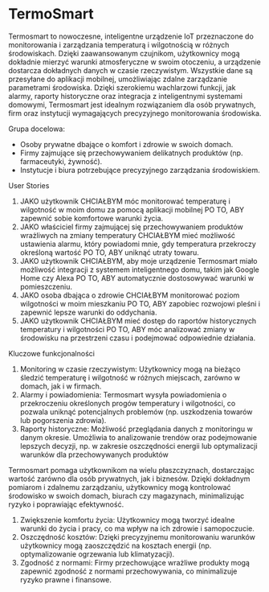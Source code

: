 # TermoSmart
Termosmart to nowoczesne, inteligentne urządzenie IoT przeznaczone do monitorowania i zarządzania temperaturą i wilgotnością w różnych środowiskach. Dzięki zaawansowanym czujnikom, użytkownicy mogą dokładnie mierzyć warunki atmosferyczne w swoim otoczeniu, a urządzenie dostarcza dokładnych danych w czasie rzeczywistym. Wszystkie dane są przesyłane do aplikacji mobilnej, umożliwiając zdalne zarządzanie parametrami środowiska. Dzięki szerokiemu wachlarzowi funkcji, jak alarmy, raporty historyczne oraz integracja z inteligentnymi systemami domowymi, Termosmart jest idealnym rozwiązaniem dla osób prywatnych, firm oraz instytucji wymagających precyzyjnego monitorowania środowiska.

Grupa docelowa:
- Osoby prywatne dbające o komfort i zdrowie w swoich domach.
- Firmy zajmujące się przechowywaniem delikatnych produktów (np. farmaceutyki, żywność).
- Instytucje i biura potrzebujące precyzyjnego zarządzania środowiskiem.

User Stories
1. JAKO użytkownik CHCIAŁBYM móc monitorować temperaturę i wilgotność w moim domu za pomocą aplikacji mobilnej PO TO, ABY zapewnić sobie komfortowe warunki życia.
2. JAKO właściciel firmy zajmującej się przechowywaniem produktów wrażliwych na zmiany temperatury CHCIAŁBYM mieć możliwość ustawienia alarmu, który powiadomi mnie, gdy temperatura przekroczy określoną wartość PO TO, ABY uniknąć utraty towaru.
3. JAKO użytkownik CHCIAŁBYM, aby moje urządzenie Termosmart miało możliwość integracji z systemem inteligentnego domu, takim jak Google Home czy Alexa PO TO, ABY automatycznie dostosowywać warunki w pomieszczeniu.
4. JAKO osoba dbająca o zdrowie CHCIAŁBYM monitorować poziom wilgotności w moim mieszkaniu PO TO, ABY zapobiec rozwojowi pleśni i zapewnić lepsze warunki do oddychania.
5. JAKO użytkownik CHCIAŁBYM mieć dostęp do raportów historycznych temperatury i wilgotności PO TO, ABY móc analizować zmiany w środowisku na przestrzeni czasu i podejmować odpowiednie działania.

Kluczowe funkcjonalności
1. Monitoring w czasie rzeczywistym: Użytkownicy mogą na bieżąco śledzić temperaturę i wilgotność w różnych miejscach, zarówno w domach, jak i w firmach.
2. Alarmy i powiadomienia: Termosmart wysyła powiadomienia o przekroczeniu określonych progów temperatury i wilgotności, co pozwala uniknąć potencjalnych problemów (np. uszkodzenia towarów lub pogorszenia zdrowia).
3. Raporty historyczne: Możliwość przeglądania danych z monitoringu w danym okresie. Umożliwia to analizowanie trendów oraz podejmowanie lepszych decyzji, np. w zakresie oszczędności energii lub optymalizacji warunków dla przechowywanych produktów

Termosmart pomaga użytkownikom na wielu płaszczyznach, dostarczając wartość zarówno dla osób prywatnych, jak i biznesów. Dzięki dokładnym pomiarom i zdalnemu zarządzaniu, użytkownicy mogą kontrolować środowisko w swoich domach, biurach czy magazynach, minimalizując ryzyko i poprawiając efektywność.
1. Zwiększenie komfortu życia: Użytkownicy mogą tworzyć idealne warunki do życia i pracy, co ma wpływ na ich zdrowie i samopoczucie.
2. Oszczędność kosztów: Dzięki precyzyjnemu monitorowaniu warunków użytkownicy mogą zaoszczędzić na kosztach energii (np. optymalizowanie ogrzewania lub klimatyzacji).
3. Zgodność z normami: Firmy przechowujące wrażliwe produkty mogą zapewnić zgodność z normami przechowywania, co minimalizuje ryzyko prawne i finansowe.
